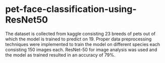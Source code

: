 # pet-face-classification-using-ResNet50
The dataset is collected from kaggle consisting 23 breeds of pets out of which the model is trained to predict on 19. 
Proper data preprocessing techniques were implemented to train the model on different species each consisting 150 images each.
ResNet-50 for image analysis was used and the model as trained resulted in an accuracy of 79%.
